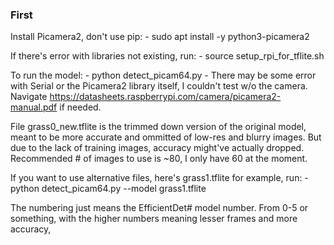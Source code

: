 ### First
Install Picamera2, don't use pip:
	- sudo apt install -y python3-picamera2

If there's error with libraries not existing, run:
	- source setup_rpi_for_tflite.sh

To run the model:
	- python detect_picam64.py
		- There may be some error with Serial or the Picamera2 library itself, I couldn't test w/o the camera. Navigate https://datasheets.raspberrypi.com/camera/picamera2-manual.pdf if needed.

File grass0_new.tflite is the trimmed down version of the original model, meant to be more accurate and ommitted of low-res and blurry images. But due to the lack of training images, accuracy might've actually dropped. Recommended # of images to use is ~80, I only have 60 at the moment.

If you want to use alternative files, here's grass1.tflite for example, run:
	- python detect_picam64.py --model grass1.tflite

The numbering just means the EfficientDet# model number. From 0-5 or something, with the higher numbers meaning lesser frames and more accuracy,
